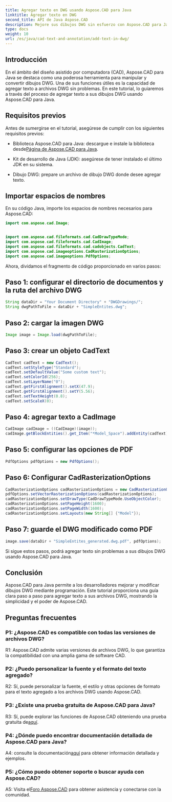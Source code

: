 ```yaml
---
title: Agregar texto en DWG usando Aspose.CAD para Java
linktitle: Agregar texto en DWG
second_title: API de Java Aspose.CAD
description: Mejore sus dibujos DWG sin esfuerzo con Aspose.CAD para Java. Agregue texto sin problemas con nuestra guía paso a paso.
type: docs
weight: 10
url: /es/java/cad-text-and-annotation/add-text-in-dwg/
---
```

## Introducción

En el ámbito del diseño asistido por computadora (CAD), Aspose.CAD para Java se destaca como una poderosa herramienta para manipular y convertir dibujos DWG. Una de sus funciones útiles es la capacidad de agregar texto a archivos DWG sin problemas. En este tutorial, lo guiaremos a través del proceso de agregar texto a sus dibujos DWG usando Aspose.CAD para Java.

## Requisitos previos

Antes de sumergirse en el tutorial, asegúrese de cumplir con los siguientes requisitos previos:

-  Biblioteca Aspose.CAD para Java: descargue e instale la biblioteca desde[Página de Aspose.CAD para Java](https://releases.aspose.com/cad/java/).

- Kit de desarrollo de Java (JDK): asegúrese de tener instalado el último JDK en su sistema.

- Dibujo DWG: prepare un archivo de dibujo DWG donde desee agregar texto.

## Importar espacios de nombres

En su código Java, importe los espacios de nombres necesarios para Aspose.CAD:

```java
import com.aspose.cad.Image;


import com.aspose.cad.fileformats.cad.CadDrawTypeMode;
import com.aspose.cad.fileformats.cad.CadImage;
import com.aspose.cad.fileformats.cad.cadobjects.CadText;
import com.aspose.cad.imageoptions.CadRasterizationOptions;
import com.aspose.cad.imageoptions.PdfOptions;
```

Ahora, dividamos el fragmento de código proporcionado en varios pasos:

## Paso 1: configurar el directorio de documentos y la ruta del archivo DWG

```java
String dataDir = "Your Document Directory" + "DWGDrawings/";
String dwgPathToFile = dataDir + "SimpleEntites.dwg";
```

## Paso 2: cargar la imagen DWG

```java
Image image = Image.load(dwgPathToFile);
```

## Paso 3: crear un objeto CadText

```java
CadText cadText = new CadText();
cadText.setStyleType("Standard");
cadText.setDefaultValue("Some custom text");
cadText.setColorId(256);
cadText.setLayerName("0");
cadText.getFirstAlignment().setX(47.9);
cadText.getFirstAlignment().setY(5.56);
cadText.setTextHeight(0.8);
cadText.setScaleX(0);
```

## Paso 4: agregar texto a CadImage

```java
CadImage cadImage = ((CadImage)(image));
cadImage.getBlockEntities().get_Item("*Model_Space").addEntity(cadText);
```

## Paso 5: configurar las opciones de PDF

```java
PdfOptions pdfOptions = new PdfOptions();
```

## Paso 6: Configurar CadRasterizationOptions

```java
CadRasterizationOptions cadRasterizationOptions = new CadRasterizationOptions();
pdfOptions.setVectorRasterizationOptions(cadRasterizationOptions);
cadRasterizationOptions.setDrawType(CadDrawTypeMode.UseObjectColor);
cadRasterizationOptions.setPageHeight(1600);
cadRasterizationOptions.setPageWidth(1600);
cadRasterizationOptions.setLayouts(new String[] {"Model"});
```

## Paso 7: guarde el DWG modificado como PDF

```java
image.save(dataDir + "SimpleEntites_generated.dwg.pdf", pdfOptions);
```

Si sigue estos pasos, podrá agregar texto sin problemas a sus dibujos DWG usando Aspose.CAD para Java.

## Conclusión

Aspose.CAD para Java permite a los desarrolladores mejorar y modificar dibujos DWG mediante programación. Este tutorial proporciona una guía clara paso a paso para agregar texto a sus archivos DWG, mostrando la simplicidad y el poder de Aspose.CAD.

## Preguntas frecuentes

### P1: ¿Aspose.CAD es compatible con todas las versiones de archivos DWG?

R1: Aspose.CAD admite varias versiones de archivos DWG, lo que garantiza la compatibilidad con una amplia gama de software CAD.

### P2: ¿Puedo personalizar la fuente y el formato del texto agregado?

R2: Sí, puede personalizar la fuente, el estilo y otras opciones de formato para el texto agregado a los archivos DWG usando Aspose.CAD.

### P3: ¿Existe una prueba gratuita de Aspose.CAD para Java?

 R3: Sí, puede explorar las funciones de Aspose.CAD obteniendo una prueba gratuita de[aquí](https://releases.aspose.com/).

### P4: ¿Dónde puedo encontrar documentación detallada de Aspose.CAD para Java?

 A4: consulte la documentación[aquí](https://reference.aspose.com/cad/java/) para obtener información detallada y ejemplos.

### P5: ¿Cómo puedo obtener soporte o buscar ayuda con Aspose.CAD?

A5: Visita el[Foro Aspose.CAD](https://forum.aspose.com/c/cad/19) para obtener asistencia y conectarse con la comunidad.